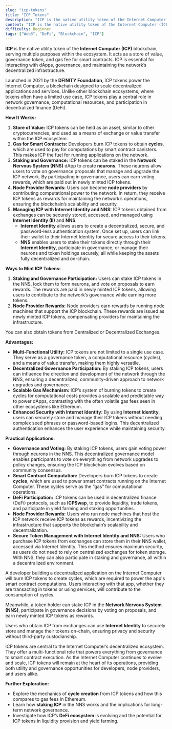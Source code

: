 ```yaml
---
slug: "icp-tokens"
title: "ICP Tokens"
description: "ICP is the native utility token of the Internet Computer (ICP) blockchain, serving multiple purposes within the ecosystem"
content: "ICP is the native utility token of the Internet Computer (ICP) blockchain, serving multiple purposes within the ecosystem. It acts as a store of value, governance token, and gas fee for smart contracts. ICP is essential for interacting with dApps, governance, and maintaining the network’s decentralized infrastructure."
difficulty: Beginner
tags: ["Web3", "DeFi", "Blockchain", "ICP"]
---
```


**ICP** is the native utility token of the **Internet Computer (ICP)** blockchain, serving multiple purposes within the ecosystem. It acts as a store of value, governance token, and gas fee for smart contracts. ICP is essential for interacting with dApps, governance, and maintaining the network’s decentralized infrastructure.

Launched in 2021 by the **DFINITY Foundation**, ICP tokens power the Internet Computer, a blockchain designed to scale decentralized applications and services. Unlike other blockchain ecosystems, where tokens often have a limited use case, ICP tokens play a central role in network governance, computational resources, and participation in decentralized finance (DeFi).

**How It Works:**

1. **Store of Value:** ICP tokens can be held as an asset, similar to other cryptocurrencies, and used as a means of exchange or value transfer within the ICP ecosystem.
2. **Gas for Smart Contracts:** Developers burn ICP tokens to obtain **cycles**, which are used to pay for computations by smart contract canisters. This makes ICP the fuel for running applications on the network.
3. **Staking and Governance:** ICP tokens can be staked in the **Network Nervous System (NNS)** dApp to create **neurons**. These neurons allow users to vote on governance proposals that manage and upgrade the ICP network. By participating in governance, users can earn voting rewards, which are paid out in newly minted ICP tokens.
4. **Node Provider Rewards:** Users can become **node providers** by contributing computational power to the network. In return, they receive ICP tokens as rewards for maintaining the network’s operations, ensuring the blockchain’s scalability and security.
5. **Managing ICP with Internet Identity and NNS:** ICP tokens obtained from exchanges can be securely stored, accessed, and managed using **Internet Identity (II)** and **NNS**.
    - **Internet Identity** allows users to create a decentralized, secure, and password-less authentication system. Once set up, users can link their wallet to their Internet Identity for secure access to their tokens.
    - **NNS** enables users to stake their tokens directly through their **Internet Identity**, participate in governance, or manage their neurons and token holdings securely, all while keeping the assets fully decentralized and on-chain.

**Ways to Mint ICP Tokens:**

1. **Staking and Governance Participation:** Users can stake ICP tokens in the NNS, lock them to form neurons, and vote on proposals to earn rewards. The rewards are paid in newly minted ICP tokens, allowing users to contribute to the network’s governance while earning more tokens.
2. **Node Provider Rewards:** Node providers earn rewards by running node machines that support the ICP blockchain. These rewards are issued as newly minted ICP tokens, compensating providers for maintaining the infrastructure.

You can also obtain tokens from Centralized or Decentralized Exchanges.

**Advantages:**

- **Multi-Functional Utility:** ICP tokens are not limited to a single use case. They serve as a governance token, a computational resource (cycles), and a means of value transfer, making them highly versatile.
- **Decentralized Governance Participation:** By staking ICP tokens, users can influence the direction and development of the network through the NNS, ensuring a decentralized, community-driven approach to network upgrades and governance.
- **Scalable Gas Mechanism:** ICP’s system of burning tokens to create cycles for computational costs provides a scalable and predictable way to power dApps, contrasting with the often volatile gas fees seen in other ecosystems like Ethereum.
- **Enhanced Security with Internet Identity:** By using **Internet Identity**, users can securely store and manage their ICP tokens without needing complex seed phrases or password-based logins. This decentralized authentication enhances the user experience while maintaining security.

**Practical Applications:**

- **Governance and Voting:** By staking ICP tokens, users gain voting power through neurons in the NNS. This decentralized governance model enables participants to vote on everything from network upgrades to policy changes, ensuring the ICP blockchain evolves based on community consensus.
- **Smart Contract Computation:** Developers burn ICP tokens to create **cycles**, which are used to power smart contracts running on the Internet Computer. These cycles serve as the “gas” for computational operations.
- **DeFi Participation:** ICP tokens can be used in decentralized finance (DeFi) protocols, such as **ICPSwap**, to provide liquidity, trade tokens, and participate in yield farming and staking opportunities.
- **Node Provider Rewards:** Users who run node machines that host the ICP network receive ICP tokens as rewards, incentivizing the infrastructure that supports the blockchain’s scalability and decentralization.
- **Secure Token Management with Internet Identity and NNS:** Users who purchase ICP tokens from exchanges can store them in their NNS wallet, accessed via Internet Identity. This method ensures maximum security, as users do not need to rely on centralized exchanges for token storage. With NNS, they can also participate in staking and governance, all within a decentralized environment.

A developer building a decentralized application on the Internet Computer will burn ICP tokens to create cycles, which are required to power the app's smart contract computations. Users interacting with that app, whether they are transacting in tokens or using services, will contribute to the consumption of cycles.

Meanwhile, a token holder can stake ICP in the **Network Nervous System (NNS)**, participate in governance decisions by voting on proposals, and earn newly minted ICP tokens as rewards.

Users who obtain ICP from exchanges can use **Internet Identity** to securely store and manage their tokens on-chain, ensuring privacy and security without third-party custodianship.

ICP tokens are central to the Internet Computer’s decentralized ecosystem. They offer a multi-functional role that powers everything from governance to smart contract execution. As the Internet Computer continues to evolve and scale, ICP tokens will remain at the heart of its operations, providing both utility and governance opportunities for developers, node providers, and users alike.

**Further Exploration:**

- Explore the mechanics of **cycle creation** from ICP tokens and how this compares to gas fees in Ethereum.
- Learn how **staking ICP** in the NNS works and the implications for long-term network governance.
- Investigate how ICP’s **DeFi ecosystem** is evolving and the potential for ICP tokens in liquidity provision and yield farming.
